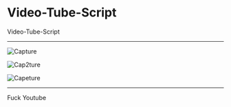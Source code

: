 # Video-Tube-Script
Video-Tube-Script

** **

![Capture](https://user-images.githubusercontent.com/74623428/164051508-3b291d86-772a-4143-93f8-03a43466ea80.PNG)

![Cap2ture](https://user-images.githubusercontent.com/74623428/164051519-94bac9d2-e50a-483d-aec6-e876f5340fb4.PNG)

![Capeture](https://user-images.githubusercontent.com/74623428/164051520-f68c4518-e4f1-408e-a15c-a229cd608c2d.PNG)

** **

Fuck Youtube
